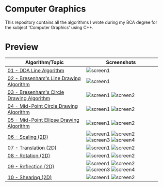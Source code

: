 # Computer Graphics
This repository contains all the algorithms I wrote during my BCA degree for the subject 'Computer Graphics' using C++.

# Preview
| Algorithm/Topic | Screenshots |
| --------- | ----------- |
| [01 - DDA Line Algorithm](https://github.com/khumargirdhar/ComputerGraphics/tree/main/01-DDA%20Line%20Drawing%20Algorithm) | ![screen1](https://github.com/khumargirdhar/ComputerGraphics/blob/main/01-DDA%20Line%20Drawing%20Algorithm/Screenshots/small/DDA%20Line%20Algorithm.png) |
| [02 - Bresenham's Line Drawing Algorithm](https://github.com/khumargirdhar/ComputerGraphics/tree/main/02-Bresenham's%20Line%20Drawing%20Algorithm) | ![screen1](https://github.com/khumargirdhar/ComputerGraphics/blob/main/02-Bresenham's%20Line%20Drawing%20Algorithm/Screenshots/small/Bresenham's%20Line%20Algorithm.png) |
| [03 - Bresenham's Circle Drawing Algorithm]() | ![screen1](https://github.com/khumargirdhar/ComputerGraphics/blob/main/03-Bresenham%E2%80%99s%20Circle%20Drawing%20Algorithm/Screenshots/small/Bresenham's%20Circle%20Algorithm-1.png) ![screen2](https://github.com/khumargirdhar/ComputerGraphics/blob/main/03-Bresenham%E2%80%99s%20Circle%20Drawing%20Algorithm/Screenshots/small/Bresenham's%20Circle%20Algorithm-2.png) |
| [04 - Mid-Point Circle Drawing Algorithm]() | ![screen1](https://github.com/khumargirdhar/ComputerGraphics/blob/main/04-Mid-Point%20Circle%20Drawing%20Algorithm/Screenshots/small/Mid-Point%20Circle%20Algorithm-1.png) ![screen2](https://github.com/khumargirdhar/ComputerGraphics/blob/main/04-Mid-Point%20Circle%20Drawing%20Algorithm/Screenshots/small/Mid-Point%20Circle%20Algorithm-2.png) |
| [05 - Mid-Point Ellipse Drawing Algorithm]() | ![screen1](https://github.com/khumargirdhar/ComputerGraphics/blob/main/05-Mid-Point%20Ellipse%20Drawing%20Algorithm/Screenshots/small/Mid%20Point%20Ellipse%20Algorithm-1.png) ![screen2](https://github.com/khumargirdhar/ComputerGraphics/blob/main/05-Mid-Point%20Ellipse%20Drawing%20Algorithm/Screenshots/small/Mid%20Point%20Ellipse%20Algorithm-2.png) |
| [06 - Scaling (2D)]() | ![screen1](https://github.com/khumargirdhar/ComputerGraphics/blob/main/06-Scaling%20(2D)/Screenshots/small/ScalingAboutOrigin-1.png) ![screen2](https://github.com/khumargirdhar/ComputerGraphics/blob/main/06-Scaling%20(2D)/Screenshots/small/ScalingAboutOrigin-2.png) ![screen3](https://github.com/khumargirdhar/ComputerGraphics/blob/main/06-Scaling%20(2D)/Screenshots/small/ScalingAboutPoint-1.png) ![screen4](https://github.com/khumargirdhar/ComputerGraphics/blob/main/06-Scaling%20(2D)/Screenshots/small/ScalingAboutPoint-2.png) |
| [07 - Translation (2D)]() | ![screen1](https://github.com/khumargirdhar/ComputerGraphics/blob/main/07-Translation%20(2D)/Screenshots/small/Translation-1.png) ![screen2](https://github.com/khumargirdhar/ComputerGraphics/blob/main/07-Translation%20(2D)/Screenshots/small/Translation-2.png) |
| [08 - Rotation (2D)]() | ![screen1](https://github.com/khumargirdhar/ComputerGraphics/blob/main/08-Rotation%20(2D)/Screenshots/small/RotationAboutAPoint.png) ![screen2](https://github.com/khumargirdhar/ComputerGraphics/blob/main/08-Rotation%20(2D)/Screenshots/small/RotationAboutOrigin.png) |
| [09 - Reflection (2D)]() | ![screen1](https://github.com/khumargirdhar/ComputerGraphics/blob/main/09-Reflection%20(2D)/Screenshots/small/ReflectionAlongOrigin.png) ![screen2](https://github.com/khumargirdhar/ComputerGraphics/blob/main/09-Reflection%20(2D)/Screenshots/small/ReflectionAlongXaxis.png) ![screen3](https://github.com/khumargirdhar/ComputerGraphics/blob/main/09-Reflection%20(2D)/Screenshots/small/ReflectionAlongYaxis.png) ![screen4](https://github.com/khumargirdhar/ComputerGraphics/blob/main/09-Reflection%20(2D)/Screenshots/small/ReflectionAlongYequalsX.png) |
| [10 - Shearing (2D)]() | ![screen1](https://github.com/khumargirdhar/ComputerGraphics/blob/main/10-Shearing%20(2D)/Screenshots/small/Shearing-1.png) ![screen2](https://github.com/khumargirdhar/ComputerGraphics/blob/main/10-Shearing%20(2D)/Screenshots/small/Shearing-2.png) |
